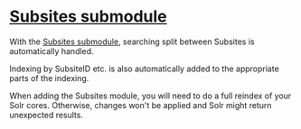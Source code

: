 # [Subsites submodule](https://github.com/Firesphere/silverstripe-subsite-solr)

With the [Subsites submodule](https://github.com/Firesphere/silverstripe-subsite-solr), searching split between Subsites is automatically handled.

Indexing by SubsiteID etc. is also automatically added to the appropriate parts of the indexing.

When adding the Subsites module, you will need to do a full reindex of your Solr cores.
Otherwise, changes won't be applied and Solr might return unexpected results.
